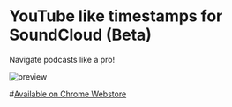 # YouTube like timestamps for SoundCloud (Beta)
Navigate podcasts like a pro!

![preview](http://i.imgur.com/hxSn339.gif "Preview")

#[Available on Chrome Webstore](https://chrome.google.com/webstore/detail/eoagkdplfnebjejmkealpehdmdjijbhf/ "Go to chrome webstore")
